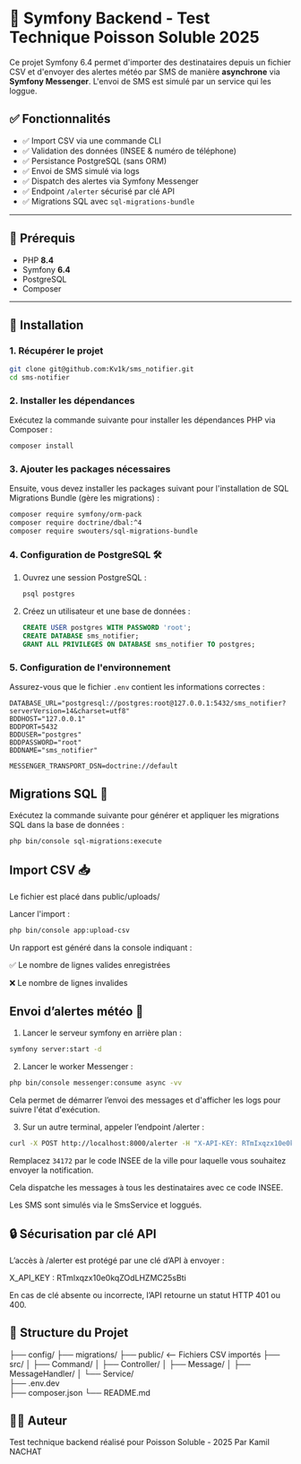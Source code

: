 
# 📡 Symfony Backend - Test Technique Poisson Soluble 2025

Ce projet Symfony 6.4 permet d'importer des destinataires depuis un fichier CSV et d'envoyer des alertes météo par SMS de manière **asynchrone** via **Symfony Messenger**. L'envoi de SMS est simulé par un service qui les loggue.

## ✅ Fonctionnalités

- ✅ Import CSV via une commande CLI
- ✅ Validation des données (INSEE & numéro de téléphone)
- ✅ Persistance PostgreSQL (sans ORM)
- ✅ Envoi de SMS simulé via logs
- ✅ Dispatch des alertes via Symfony Messenger
- ✅ Endpoint `/alerter` sécurisé par clé API
- ✅ Migrations SQL avec `sql-migrations-bundle`

---

## 🧰 Prérequis

- PHP **8.4**
- Symfony **6.4**
- PostgreSQL
- Composer

---

## 🚀 Installation

### 1. Récupérer le projet

```bash
git clone git@github.com:Kv1k/sms_notifier.git
cd sms-notifier
```

### 2. Installer les dépendances

Exécutez la commande suivante pour installer les dépendances PHP via Composer :

```bash
composer install
```

### 3. Ajouter les packages nécessaires

Ensuite, vous devez installer les packages suivant pour l'installation de SQL Migrations Bundle (gère les migrations) :

```bash
composer require symfony/orm-pack
composer require doctrine/dbal:^4
composer require swouters/sql-migrations-bundle
```

### 4. Configuration de PostgreSQL 🛠

1. Ouvrez une session PostgreSQL :

   ```bash
   psql postgres
   ```

2. Créez un utilisateur et une base de données :

   ```sql
   CREATE USER postgres WITH PASSWORD 'root';
   CREATE DATABASE sms_notifier;
   GRANT ALL PRIVILEGES ON DATABASE sms_notifier TO postgres;
   ```

### 5. Configuration de l'environnement

Assurez-vous que le fichier `.env` contient les informations correctes :

```dotenv
DATABASE_URL="postgresql://postgres:root@127.0.0.1:5432/sms_notifier?serverVersion=14&charset=utf8"
BDDHOST="127.0.0.1"
BDDPORT=5432
BDDUSER="postgres"
BDDPASSWORD="root"
BDDNAME="sms_notifier"

MESSENGER_TRANSPORT_DSN=doctrine://default
```

##  Migrations SQL 🧱

Exécutez la commande suivante pour générer et appliquer les migrations SQL dans la base de données :

```bash
php bin/console sql-migrations:execute
```

## Import CSV 📥

Le fichier est placé dans public/uploads/ 

Lancer l'import :

```bash
php bin/console app:upload-csv
```

Un rapport est généré dans la console indiquant :

✅ Le nombre de lignes valides enregistrées

❌ Le nombre de lignes invalides



## Envoi d’alertes météo 🚨

1. Lancer le serveur symfony en arrière plan : 

```bash
symfony server:start -d
```

2. Lancer le worker Messenger :

```bash
php bin/console messenger:consume async -vv
```

Cela permet de démarrer l’envoi des messages et d'afficher les logs pour suivre l'état d'exécution.

3. Sur un autre terminal, appeler l’endpoint /alerter :

```bash
curl -X POST http://localhost:8000/alerter -H "X-API-KEY: RTmIxqzx10e0kqZOdLHZMC25sBti" -d "insee=34172"
```

Remplacez `34172` par le code INSEE de la ville pour laquelle vous souhaitez envoyer la notification.

Cela dispatche les messages à tous les destinataires avec ce code INSEE.

Les SMS sont simulés via le SmsService et loggués.

## 🔒 Sécurisation par clé API

L’accès à /alerter est protégé par une clé d’API à envoyer :

X_API_KEY : RTmIxqzx10e0kqZOdLHZMC25sBti

En cas de clé absente ou incorrecte, l’API retourne un statut HTTP 401 ou 400.


## 📎 Structure du Projet

├── config/
├── migrations/
├── public/   <-- Fichiers CSV importés
├── src/
│   ├── Command/
│   ├── Controller/
│   ├── Message/
│   ├── MessageHandler/
│   └── Service/         
├── .env.dev              
├── composer.json
└── README.md


## 👨‍💻 Auteur
Test technique backend réalisé pour Poisson Soluble - 2025
Par Kamil NACHAT
